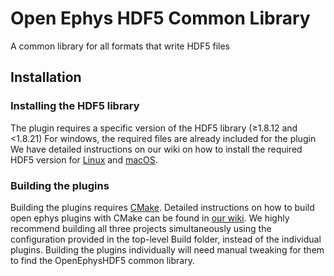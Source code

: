 # Open Ephys HDF5 Common Library
A common library for all formats that write HDF5 files

## Installation
### Installing the HDF5 library
The plugin requires a specific version of the HDF5 library (≥1.8.12 and <1.8.21)
For windows, the required files are already included for the plugin
We have detailed instructions on our wiki on how to install the required HDF5 version for [Linux](https://open-ephys.atlassian.net/wiki/spaces/OEW/pages/491546/Linux) and [macOS](https://open-ephys.atlassian.net/wiki/spaces/OEW/pages/491555/macOS).

### Building the plugins
Building the plugins requires [CMake](https://cmake.org/). Detailed instructions on how to build open ephys plugins with CMake can be found in [our wiki](https://open-ephys.atlassian.net/wiki/spaces/OEW/pages/1259110401/Plugin+CMake+Builds).
We highly recommend building all three projects simultaneously using the configuration provided in the top-level Build folder, instead of the individual plugins. Building the plugins individually will need manual tweaking for them to find the OpenEphysHDF5 common library.
 